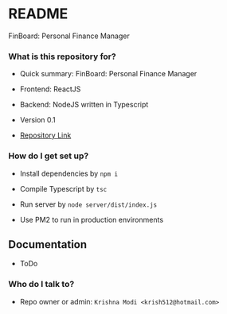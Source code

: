 # README #

FinBoard: Personal Finance Manager

### What is this repository for? ###

* Quick summary:
    FinBoard: Personal Finance Manager

* Frontend: ReactJS

* Backend: NodeJS written in Typescript

* Version 0.1

* [Repository Link](https://github.com/krish512/finboard)

### How do I get set up? ###

* Install dependencies by `npm i`

* Compile Typescript by `tsc`

* Run server by `node server/dist/index.js`

* Use PM2 to run in production environments

## Documentation ##

* ToDo

### Who do I talk to? ###

* Repo owner or admin:
    `Krishna Modi <krish512@hotmail.com>`